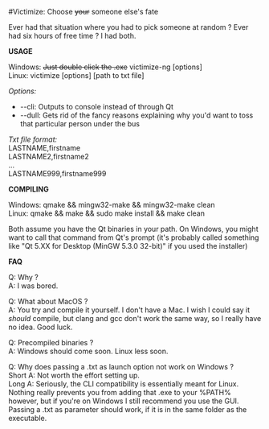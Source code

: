 #Victimize: Choose ~~your~~ someone else's fate

Ever had that situation where you had to pick someone at random ? Ever had six hours of free time ? I had both.

**USAGE**

Windows: ~~Just double click the .exe~~ victimize-ng [options]  
Linux: victimize [options] [path to txt file]

*Options:*  
- --cli: Outputs to console instead of through Qt
- --dull: Gets rid of the fancy reasons explaining why you'd want to toss that particular person under the bus

*Txt file format:*  
LASTNAME,firstname  
LASTNAME2,firstname2  
...  
LASTNAME999,firstname999

**COMPILING**

Windows: qmake && mingw32-make && mingw32-make clean  
Linux: qmake && make && sudo make install && make clean

Both assume you have the Qt binaries in your path. On Windows, you might want to call that command from Qt's prompt (it's probably called something like "Qt 5.XX for Desktop (MinGW 5.3.0 32-bit)" if you used the installer)

**FAQ**

Q: Why ?  
A: I was bored.

Q: What about MacOS ?  
A: You try and compile it yourself. I don't have a Mac. I wish I could say it *should* compile, but clang and gcc don't work the same way, so I really have no idea. Good luck.

Q: Precompiled binaries ?  
A: Windows should come soon. Linux less soon.

Q: Why does passing a .txt as launch option not work on Windows ?  
Short A: Not worth the effort setting up.  
Long A: Seriously, the CLI compatibility is essentially meant for Linux. Nothing really prevents you from adding that .exe to your %PATH% however, but if you're on Windows I still recommend you use the GUI. Passing a .txt as parameter should work, if it is in the same folder as the executable.
